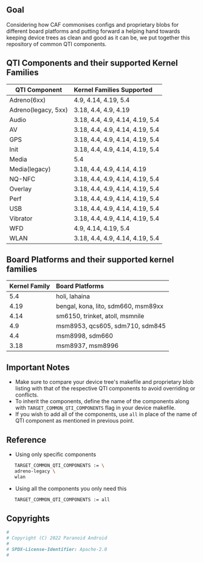 ## Goal

Considering how CAF commonises configs and proprietary blobs for different board platforms and putting forward a helping hand towards keeping device trees as clean and good as it can be, we put together this repository of common QTI components.

## QTI Components and their supported Kernel Families

| QTI Component       | Kernel Families Supported       |
| ------------------- | :------------------------------ |
| Adreno(6xx)         | 4.9, 4.14, 4.19, 5.4            |
| Adreno(legacy, 5xx) | 3.18, 4.4, 4.9, 4.19            |
| Audio               | 3.18, 4.4, 4.9, 4.14, 4.19, 5.4 |
| AV                  | 3.18, 4.4, 4.9, 4.14, 4.19, 5.4 |
| GPS                 | 3.18, 4.4, 4.9, 4.14, 4.19, 5.4 |
| Init                | 3.18, 4.4, 4.9, 4.14, 4.19, 5.4 |
| Media               | 5.4                             |
| Media(legacy)       | 3.18, 4.4, 4.9, 4.14, 4.19      |
| NQ-NFC              | 3.18, 4.4, 4.9, 4.14, 4.19, 5.4 |
| Overlay             | 3.18, 4.4, 4.9, 4.14, 4.19, 5.4 |
| Perf                | 3.18, 4.4, 4.9, 4.14, 4.19, 5.4 |
| USB                 | 3.18, 4.4, 4.9, 4.14, 4.19, 5.4 |
| Vibrator            | 3.18, 4.4, 4.9, 4.14, 4.19, 5.4 |
| WFD                 | 4.9, 4.14, 4.19, 5.4            |
| WLAN                | 3.18, 4.4, 4.9, 4.14, 4.19, 5.4 |

## Board Platforms and their supported kernel families

| Kernel Family | Board Platforms                            |
| ------------- | :----------------------------------------- |
| 5.4           | holi, lahaina                              |
| 4.19          | bengal, kona, lito, sdm660, msm89xx        |
| 4.14          | sm6150, trinket, atoll, msmnile            |
| 4.9           | msm8953, qcs605, sdm710, sdm845            |
| 4.4           | msm8998, sdm660                            |
| 3.18          | msm8937, msm8996                           |

## Important Notes

- Make sure to compare your device tree's makefile and proprietary blob listing with that of the respective QTI components to avoid overriding or conflicts.
- To inherit the components, define the name of the components along with `TARGET_COMMON_QTI_COMPONENTS` flag in your device makefile.
- If you wish to add all of the components, use `all` in place of the name of QTI component as mentioned in previous point.

## Reference

- Using only specific components

```bash
   TARGET_COMMON_QTI_COMPONENTS := \
   adreno-legacy \
   wlan
```

- Using all the components you only need this

```bash
   TARGET_COMMON_QTI_COMPONENTS := all
```

## Copyrights

```bash
#
# Copyright (C) 2022 Paranoid Android
#
# SPDX-License-Identifier: Apache-2.0
#
```
